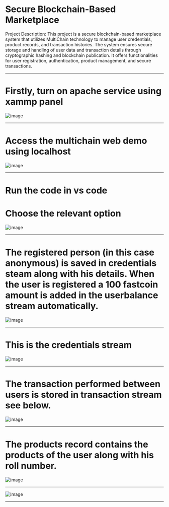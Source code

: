 # Secure Blockchain-Based Marketplace
Project Description: 
This project is a secure blockchain-based marketplace system that utilizes MultiChain technology to manage user credentials, product records, and transaction histories. The system ensures secure storage and handling of user data and transaction details through cryptographic hashing and blockchain publication. It offers functionalities for user registration, authentication, product management, and secure transactions.
________________________________________________________________________________________________________________________________
# Firstly, turn on apache service using xammp panel
![image](https://github.com/xAbdullahShaikh/Seamless-Transactions-with-Multi-Chain-Authentication/assets/123714247/23c1c7ff-97f6-4bbf-8d08-fdce6223963e)
________________________________________________________________________________________________________________________________
# Access the multichain web demo using localhost 
![image](https://github.com/xAbdullahShaikh/Seamless-Transactions-with-Multi-Chain-Authentication/assets/123714247/31252ed1-5cf6-48fb-b030-67acc64bf363)
________________________________________________________________________________________________________________________________
# Run the code in vs code 
# Choose the relevant option 
![image](https://github.com/xAbdullahShaikh/Seamless-Transactions-with-Multi-Chain-Authentication/assets/123714247/8c1bfff6-3d82-44ea-a2d0-210c5f108935)
________________________________________________________________________________________________________________________________
# The registered person (in this case anonymous) is saved in credentials steam along with his details. When the user is registered a 100 fastcoin amount is added in the userbalance stream automatically. 

![image](https://github.com/xAbdullahShaikh/Seam#less-Transactions-with-Multi-Chain-Authentication/assets/123714247/5935e7f9-e784-4b4c-8453-b6ac5b3b4d2c)
________________________________________________________________________________________________________________________________
# This is the credentials stream
![image](https://github.com/xAbdullahShaikh/Seamless-Transactions-with-Multi-Chain-Authentication/assets/123714247/96856b40-5033-490c-919b-650db77aacc6)
________________________________________________________________________________________________________________________________
# The transaction performed between users is stored in transaction stream see below.
![image](https://github.com/xAbdullahShaikh/Seamless-Transactions-with-Multi-Chain-Authentication/assets/123714247/34e78084-fca2-4739-a059-b9498302be32)
________________________________________________________________________________________________________________________________
# The products record contains the products of the user along with his roll number. 
![image](https://github.com/xAbdullahShaikh/Seamless-Transactions-with-Multi-Chain-Authentication/assets/123714247/68a8fb2d-8531-4dcb-bed6-22cf26141598)
________________________________________________________________________________________________________________________________
![image](https://github.com/xAbdullahShaikh/Seamless-Transactions-with-Multi-Chain-Authentication/assets/123714247/c6cbbd2a-81e5-43d7-a207-6abedd90d699)
________________________________________________________________________________________________________________________________

